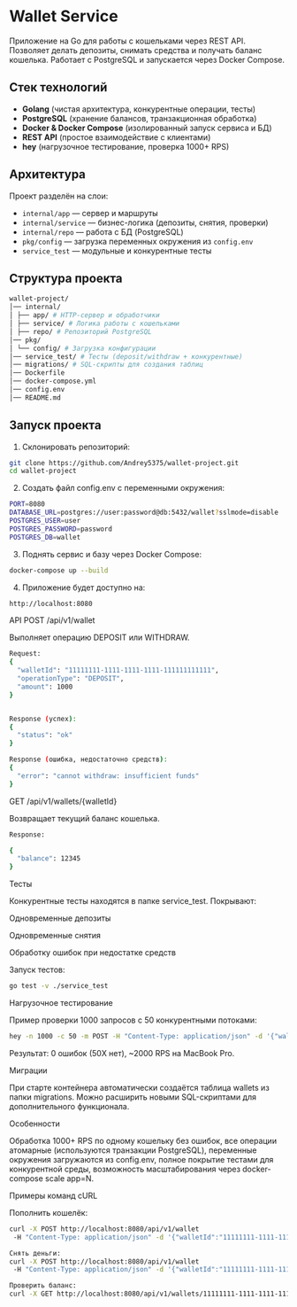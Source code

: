 # Wallet Service

Приложение на Go для работы с кошельками через REST API. Позволяет делать депозиты, снимать средства и получать баланс кошелька. Работает с PostgreSQL и запускается через Docker Compose.  

## Стек технологий
- **Golang** (чистая архитектура, конкурентные операции, тесты)  
- **PostgreSQL** (хранение балансов, транзакционная обработка)  
- **Docker & Docker Compose** (изолированный запуск сервиса и БД)  
- **REST API** (простое взаимодействие с клиентами)  
- **hey** (нагрузочное тестирование, проверка 1000+ RPS)  

## Архитектура
Проект разделён на слои:  
- `internal/app` — сервер и маршруты  
- `internal/service` — бизнес-логика (депозиты, снятия, проверки)  
- `internal/repo` — работа с БД (PostgreSQL)  
- `pkg/config` — загрузка переменных окружения из `config.env`  
- `service_test` — модульные и конкурентные тесты  

## Структура проекта
```bash
wallet-project/
│── internal/
│ ├── app/ # HTTP-сервер и обработчики
│ ├── service/ # Логика работы с кошельками
│ ├── repo/ # Репозиторий PostgreSQL
│── pkg/
│ └── config/ # Загрузка конфигурации
│── service_test/ # Тесты (deposit/withdraw + конкурентные)
│── migrations/ # SQL-скрипты для создания таблиц
│── Dockerfile
│── docker-compose.yml
│── config.env
│── README.md
```

## Запуск проекта
1. Склонировать репозиторий:  
```bash
git clone https://github.com/Andrey5375/wallet-project.git
cd wallet-project
```
2. Создать файл config.env с переменными окружения:
```bash
PORT=8080
DATABASE_URL=postgres://user:password@db:5432/wallet?sslmode=disable
POSTGRES_USER=user
POSTGRES_PASSWORD=password
POSTGRES_DB=wallet
```

3. Поднять сервис и базу через Docker Compose:
```bash
docker-compose up --build
```

4. Приложение будет доступно на:
```bash
http://localhost:8080
```

API
POST /api/v1/wallet

Выполняет операцию DEPOSIT или WITHDRAW.
```bash
Request:
{
  "walletId": "11111111-1111-1111-1111-111111111111",
  "operationType": "DEPOSIT",
  "amount": 1000
}


Response (успех):
{
  "status": "ok"
}

Response (ошибка, недостаточно средств):
{
  "error": "cannot withdraw: insufficient funds"
}
```

GET /api/v1/wallets/{walletId}

Возвращает текущий баланс кошелька.

```bash
Response:

{
  "balance": 12345
}
```

Тесты

Конкурентные тесты находятся в папке service_test.
Покрывают:

Одновременные депозиты

Одновременные снятия

Обработку ошибок при недостатке средств

Запуск тестов:
```bash
go test -v ./service_test
```

Нагрузочное тестирование

Пример проверки 1000 запросов с 50 конкурентными потоками:
```bash
hey -n 1000 -c 50 -m POST -H "Content-Type: application/json" -d '{"walletId":"11111111-1111-1111-1111-111111111111","operationType":"DEPOSIT","amount":10}' http://localhost:8080/api/v1/wallet
```
Результат: 0 ошибок (50X нет), ~2000 RPS на MacBook Pro.

Миграции

При старте контейнера автоматически создаётся таблица wallets из папки migrations. Можно расширить новыми SQL-скриптами для дополнительного функционала.

Особенности

Обработка 1000+ RPS по одному кошельку без ошибок, все операции атомарные (используются транзакции PostgreSQL), переменные окружения загружаются из config.env, полное покрытие тестами для конкурентной среды, возможность масштабирования через docker-compose scale app=N.


Примеры команд cURL

Пополнить кошелёк:
```bash
curl -X POST http://localhost:8080/api/v1/wallet
 -H "Content-Type: application/json" -d '{"walletId":"11111111-1111-1111-1111-111111111111","operationType":"DEPOSIT","amount":500}'

Снять деньги:
curl -X POST http://localhost:8080/api/v1/wallet
 -H "Content-Type: application/json" -d '{"walletId":"11111111-1111-1111-1111-111111111111","operationType":"WITHDRAW","amount":200}'

Проверить баланс:
curl -X GET http://localhost:8080/api/v1/wallets/11111111-1111-1111-1111-111111111111
```
